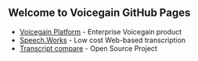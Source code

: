 ## Welcome to Voicegain GitHub Pages

* [Voicegain Platform](https://voicegain.github.io/platform/) - Enterprise Voicegain product
* [Speech.Works](https://voicegain.github.io/speech-works/) - Low cost Web-based transcription
* [Transcript compare](https://voicegain.github.io/transcript-compare) - Open Source Project
